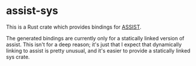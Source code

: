 # assist-sys

This is a Rust crate which provides bindings for
[ASSIST](https://github.com/matthewholman/assist).

The generated bindings are currently only for a statically linked
version of assist. This isn't for a deep reason; it's just that I
expect that dynamically linking to assist is pretty unusual, and it's
easier to provide a statically linked sys crate.

